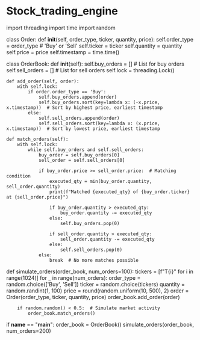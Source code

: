 # Stock_trading_engine

import threading
import time
import random

class Order:
    def __init__(self, order_type, ticker, quantity, price):
        self.order_type = order_type  # 'Buy' or 'Sell'
        self.ticker = ticker
        self.quantity = quantity
        self.price = price
        self.timestamp = time.time()

class OrderBook:
    def __init__(self):
        self.buy_orders = []  # List for buy orders
        self.sell_orders = []  # List for sell orders
        self.lock = threading.Lock()

    def add_order(self, order):
        with self.lock:
            if order.order_type == 'Buy':
                self.buy_orders.append(order)
                self.buy_orders.sort(key=lambda x: (-x.price, x.timestamp))  # Sort by highest price, earliest timestamp
            else:
                self.sell_orders.append(order)
                self.sell_orders.sort(key=lambda x: (x.price, x.timestamp))  # Sort by lowest price, earliest timestamp
            
    def match_orders(self):
        with self.lock:
            while self.buy_orders and self.sell_orders:
                buy_order = self.buy_orders[0]
                sell_order = self.sell_orders[0]
                
                if buy_order.price >= sell_order.price:  # Matching condition
                    executed_qty = min(buy_order.quantity, sell_order.quantity)
                    print(f"Matched {executed_qty} of {buy_order.ticker} at {sell_order.price}")
                    
                    if buy_order.quantity > executed_qty:
                        buy_order.quantity -= executed_qty
                    else:
                        self.buy_orders.pop(0)
                    
                    if sell_order.quantity > executed_qty:
                        sell_order.quantity -= executed_qty
                    else:
                        self.sell_orders.pop(0)
                else:
                    break  # No more matches possible

def simulate_orders(order_book, num_orders=100):
    tickers = [f"T{i}" for i in range(1024)]
    for _ in range(num_orders):
        order_type = random.choice(['Buy', 'Sell'])
        ticker = random.choice(tickers)
        quantity = random.randint(1, 100)
        price = round(random.uniform(10, 500), 2)
        order = Order(order_type, ticker, quantity, price)
        order_book.add_order(order)
        
        if random.random() < 0.5:  # Simulate market activity
            order_book.match_orders()

if __name__ == "__main__":
    order_book = OrderBook()
    simulate_orders(order_book, num_orders=200)

